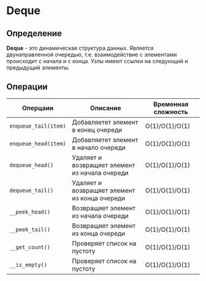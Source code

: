# Deque

## Определение
**Deque** - это динамическая структура данных.
Является двунаправленной очередью, т.е. взаимодействие с элементами происходит с начала и с конца.
Узлы имеют ссылки на следующий и предыдущий элементы.

## Операции
| Оперцаии                 | Описание                                       | Временная сложность   |
|--------------------------|------------------------------------------------|-----------------------|
| ```enqueue_tail(item)``` | Добавляетет элемент в конец очереди            | O(1)/O(1)/O(1)        |
| ```enqueue_head(item)``` | Добавляетет элемент в начало очереди           | O(1)/O(1)/O(1)        |
| ```dequeue_head()```     | Удаляет и возвращяет элемент из начала очереди | O(1)/O(1)/O(1)        |
| ```dequeue_tail()```     | Удаляет и возвращяет элемент из конца очереди  | O(1)/O(1)/O(1)        |
| ```__peek_head()```      | Возвращяет элемент из начала очереди           | O(1)/O(1)/O(1)        |
| ```__peek_tail()```      | Возвращяет элемент из конца очереди            | O(1)/O(1)/O(1)        |
| ```__get_count()```      | Проверяет список на пустоту                    | O(1)/O(1)/O(1)        |
| ```__is_empty()```       | Проверяет список на пустоту                    | O(1)/O(1)/O(1)        |
